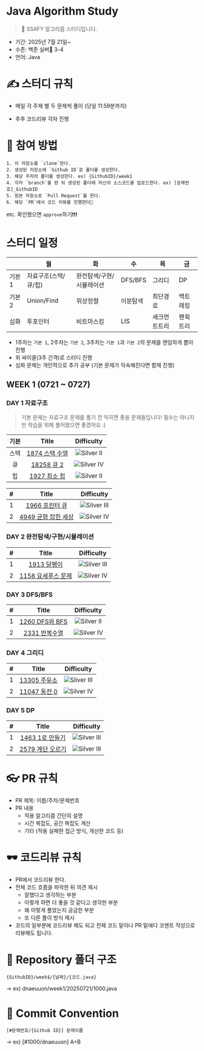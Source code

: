 # Java Algorithm Study
> 🍥 SSAFY 알고리즘 스터디입니다.
* 기간: 2025년 7월 21일~
* 수준: 백준 실버🥈 3-4
* 언어: Java

# ✍️ 스터디 규칙
- 매일 각 주제 별 두 문제씩 풀이 (당일 11:59분까지)

- 추후 코드리뷰 각자 진행

# 📝 참여 방법
```
1. 이 저장소를 `clone`한다.
2. 생성된 저장소에 `Github ID`로 폴더를 생성한다.
3. 해당 주차의 폴더를 생성한다. ex) {GithubID}/week1
4. 각자 `branch`를 판 뒤 생성된 폴더에 자신의 소스코드를 업로드한다. ex) [문제번호]_GithubID
5. 원본 저장소로 `Pull Request`를 한다.
6. 해당 `PR`에서 코드 리뷰를 진행한다🎉
```

etc. 확인했으면 `approve`하기❗❗❗    


# 스터디 일정

|  | 월 | 화 | 수 | 목 | 금 |
| --- | --- | --- | --- | --- | --- |
| 기본 1 | 자료구조(스택/큐/힙) | 완전탐색/구현/시뮬레이션 | DFS/BFS | 그리디 | DP |
| 기본 2 | Union/Find | 위상정렬 | 이분탐색 | 최단경로 | 백트래킹 |
| 심화 | 투포인터 | 비트마스킹 | LIS | 세크먼트트리 | 팬윅트리 |

- 1주차는 `기본 1`, 2주차는 `기본 2`, 3주차는 `기본 1`과 `기본 2`의 문제를 랜덤하게 뽑아 진행
- 위 싸이클(3주 간격)로 스터디 진행
- 심화 문제는 개인적으로 추가 공부 (기본 문제가 익숙해진다면 함께 진행)

## WEEK 1 (0721 ~ 0727)

### DAY 1 자료구조

> 기본 문제는 자료구조 문제를 풀기 전 익히면 좋을 문제들입니다! 필수는 아니지만 학습을 위해 풀어봤으면 좋겠어요 :)

| 기본 | Title | Difficulty |
| :---: | :---: | :---: |
| 스택 | [1874 스택 수열](https://www.acmicpc.net/problem/1874) | ![Silver II](https://img.shields.io/badge/SILVER%20II-A3A3A3?style=flat)  |
| 큐 | [18258 큐 2](https://www.acmicpc.net/problem/18258) | ![Silver IV](https://img.shields.io/badge/SILVER%20IV-A3A3A3?style=flat)  |
| 힙 | [1927 최소 힙](https://www.acmicpc.net/problem/1927) | ![Silver II](https://img.shields.io/badge/SILVER%20II-A3A3A3?style=flat)  |

| # | Title | Difficulty |
| :---: | :---: | :---: |
| 1 | [1966 프린터 큐](https://www.acmicpc.net/problem/1966) | ![Silver III](https://img.shields.io/badge/SILVER%20III-A3A3A3?style=flat) |
| 2 | [4949 균형 잡힌 세상](https://www.acmicpc.net/problem/4949) | ![Silver IV](https://img.shields.io/badge/SILVER%20IV-A3A3A3?style=flat) |

### DAY 2 완전탐색/구현/시뮬레이션

| # | Title | Difficulty |
| :---: | :---: | :---: |
| 1 | [1913 달팽이](https://www.acmicpc.net/problem/1913) | ![Silver III](https://img.shields.io/badge/SILVER%20III-A3A3A3?style=flat) |
| 2 | [1158 요세푸스 문제](https://www.acmicpc.net/problem/1158) | ![Silver IV](https://img.shields.io/badge/SILVER%20IV-A3A3A3?style=flat) |

### DAY 3 DFS/BFS

| # | Title | Difficulty |
| :---: | :---: | :---: |
| 1 | [1260 DFS와 BFS](https://www.acmicpc.net/problem/1260) | ![Silver II](https://img.shields.io/badge/SILVER%20II-A3A3A3?style=flat) |
| 2 | [2331 반복수열](https://www.acmicpc.net/problem/2331) | ![Silver IV](https://img.shields.io/badge/SILVER%20IV-A3A3A3?style=flat) |

### DAY 4 그리디

| # | Title | Difficulty |
| :---: | :---: | :---: |
| 1 | [13305 주유소](https://www.acmicpc.net/problem/13305) | ![Silver III](https://img.shields.io/badge/SILVER%20III-A3A3A3?style=flat) |
| 2 | [11047 동전 0](https://www.acmicpc.net/problem/11047) | ![Silver IV](https://img.shields.io/badge/SILVER%20IV-A3A3A3?style=flat) |

### DAY 5 DP

| # | Title | Difficulty |
| :---: | :---: | :---: |
| 1 | [1463 1로 만들기](https://www.acmicpc.net/problem/1463) | ![Silver III](https://img.shields.io/badge/SILVER%20III-A3A3A3?style=flat) |
| 2 | [2579 계단 오르기](https://www.acmicpc.net/problem/2579) | ![Silver III](https://img.shields.io/badge/SILVER%20III-A3A3A3?style=flat) |


# 👓 PR 규칙
- PR 제목: 이름/주차/문제번호
- PR 내용
  + 적용 알고리즘 간단히 설명
  + 시간 복잡도, 공간 복잡도 계산
  + 기타 (적용 실패한 접근 방식, 개선한 코드 등)

# 🕶️ 코드리뷰 규칙
- PR에서 코드리뷰 한다.
- 전체 코드 흐름을 파악한 뒤 의견 제시
  + 잘했다고 생각하는 부분
  + 이렇게 하면 더 좋을 것 같다고 생각한 부분
  + 왜 이렇게 풀었는지 궁금한 부분
  + 또 다른 풀이 방식 제시
- 코드의 일부분에 코드리뷰 해도 되고 전체 코드 밑이나 PR 밑에다 코멘트 작성으로 리뷰해도 됩니다.

# 📁 Repository 폴더 구조
```
{GithubID}/week$/{날짜}/{코드.java}
```
→ ex) dnaeuuon/week1/20250721/1000.java

# 💬 Commit Convention
``` 
[#문제번호/{Github ID}] 문제이름
```
→ ex) [#1000/dnaeuuon] A+B
